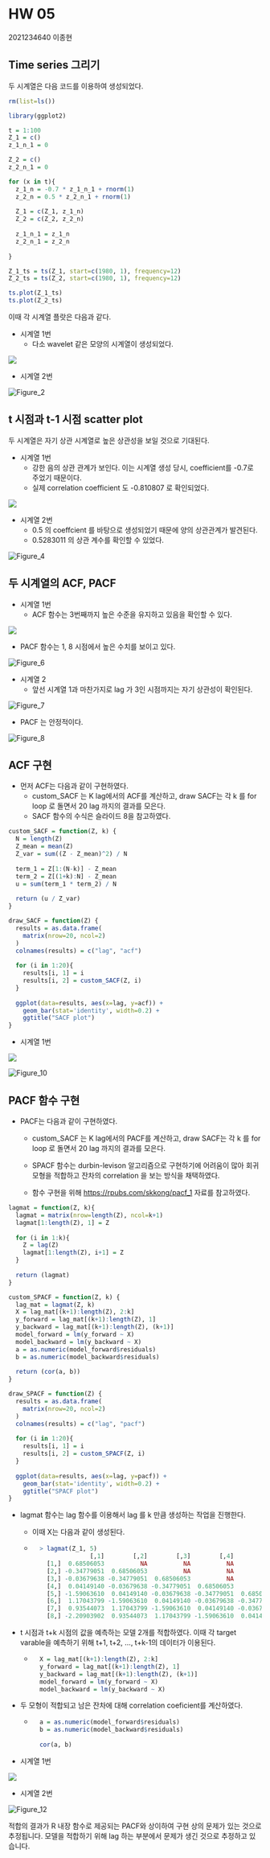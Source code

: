 # HW 05

2021234640 이종현



## Time series 그리기

두 시계열은 다음 코드를 이용하여 생성되었다.

```R
rm(list=ls())

library(ggplot2)

t = 1:100
Z_1 = c()
z_1_n_1 = 0

Z_2 = c()
z_2_n_1 = 0

for (x in t){
  z_1_n = -0.7 * z_1_n_1 + rnorm(1)
  z_2_n = 0.5 * z_2_n_1 + rnorm(1)
  
  Z_1 = c(Z_1, z_1_n)
  Z_2 = c(Z_2, z_2_n)
  
  z_1_n_1 = z_1_n
  z_2_n_1 = z_2_n
  
}

Z_1_ts = ts(Z_1, start=c(1980, 1), frequency=12)
Z_2_ts = ts(Z_2, start=c(1980, 1), frequency=12)

ts.plot(Z_1_ts)
ts.plot(Z_2_ts)
```

이때 각 시계열 플랏은 다음과 같다.

- 시계열 1번
    - 다소 wavelet 같은 모양의 시계열이 생성되었다.

![](/Users/jonghyun/Workspace/2022-Fall_TimeSeriesAnalysis/report/HW_05/figures/Figure_1.png)

- 시계열 2번

![Figure_2](/Users/jonghyun/Workspace/2022-Fall_TimeSeriesAnalysis/report/HW_05/figures/Figure_2.png)



## t 시점과 t-1 시점 scatter plot

두 시계열은 자기 상관 시계열로 높은 상관성을 보일 것으로 기대된다.

- 시계열 1번
    - 강한 음의 상관 관계가 보인다. 이는 시계열 생성 당시, coefficient를 -0.7로 주었기 때문이다. 
    - 실제 correlation coefficient 도 -0.810807 로 확인되었다. 

![](/Users/jonghyun/Workspace/2022-Fall_TimeSeriesAnalysis/report/HW_05/figures/Figure_3.png)

- 시계열 2번
    - 0.5 의 coeffcient 를 바탕으로 생성되었기 때문에 양의 상관관계가 발견된다.
    - 0.5283011 의 상관 계수를 확인할 수 있었다. 

![Figure_4](/Users/jonghyun/Workspace/2022-Fall_TimeSeriesAnalysis/report/HW_05/figures/Figure_4.png)



## 두 시계열의 ACF, PACF 

- 시계열 1번
    - ACF 함수는 3번째까지 높은 수준을 유지하고 있음을 확인할 수 있다. 

![](/Users/jonghyun/Workspace/2022-Fall_TimeSeriesAnalysis/report/HW_05/figures/Figure_5.png)

- PACF 함수는 1, 8 시점에서 높은 수치를 보이고 있다. 

![Figure_6](/Users/jonghyun/Workspace/2022-Fall_TimeSeriesAnalysis/report/HW_05/figures/Figure_6.png)



- 시계열 2
    - 앞선 시계열 1과 마찬가지로 lag 가 3인 시점까지는 자기 상관성이 확인된다. 

![Figure_7](/Users/jonghyun/Workspace/2022-Fall_TimeSeriesAnalysis/report/HW_05/figures/Figure_7.png)

- PACF 는 안정적이다. 

![Figure_8](/Users/jonghyun/Workspace/2022-Fall_TimeSeriesAnalysis/report/HW_05/figures/Figure_8.png)



## ACF 구현

- 먼저 ACF는 다음과 같이 구현하였다.
    - custom_SACF 는 K lag에서의 ACF를 계산하고, draw SACF는 각 k 를 for loop 로 돌면서 20 lag 까지의 결과를 모은다.
    - SACF 함수의 수식은 슬라이드 8을 참고하였다.

```R
custom_SACF = function(Z, k) {
  N = length(Z)
  Z_mean = mean(Z)
  Z_var = sum((Z - Z_mean)^2) / N
  
  term_1 = Z[1:(N-k)] - Z_mean
  term_2 = Z[(1+k):N] - Z_mean
  u = sum(term_1 * term_2) / N
  
  return (u / Z_var)
}

draw_SACF = function(Z) {
  results = as.data.frame(
    matrix(nrow=20, ncol=2)
  )
  colnames(results) = c("lag", "acf")
  
  for (i in 1:20){
    results[i, 1] = i
    results[i, 2] = custom_SACF(Z, i)
  }
  
  ggplot(data=results, aes(x=lag, y=acf)) +
    geom_bar(stat='identity', width=0.2) +
    ggtitle("SACF plot")
}
```



- 시계열 1번

![](/Users/jonghyun/Workspace/2022-Fall_TimeSeriesAnalysis/report/HW_05/figures/Figure_9.png)

![Figure_10](/Users/jonghyun/Workspace/2022-Fall_TimeSeriesAnalysis/report/HW_05/figures/Figure_10.png)



## PACF 함수 구현

- PACF는 다음과 같이 구현하였다.

    - custom_SACF 는 K lag에서의 PACF를 계산하고, draw SACF는 각 k 를 for loop 로 돌면서 20 lag 까지의 결과를 모은다.

    - SPACF 함수는 durbin-levison 알고리즘으로 구현하기에 어려움이 많아 회귀 모형을 적합하고 잔차의 correlation 을 보는 방식을 채택하였다.
    - 함수 구현을 위해 https://rpubs.com/skkong/pacf_1 자료를 참고하였다. 

```R
lagmat = function(Z, k){
  lagmat = matrix(nrow=length(Z), ncol=k+1)
  lagmat[1:length(Z), 1] = Z
  
  for (i in 1:k){
    Z = lag(Z)
    lagmat[1:length(Z), i+1] = Z
  }
  
  return (lagmat)
}

custom_SPACF = function(Z, k) {
  lag_mat = lagmat(Z, k)
  X = lag_mat[(k+1):length(Z), 2:k]
  y_forward = lag_mat[(k+1):length(Z), 1]
  y_backward = lag_mat[(k+1):length(Z), (k+1)]
  model_forward = lm(y_forward ~ X)
  model_backward = lm(y_backward ~ X)
  a = as.numeric(model_forward$residuals)
  b = as.numeric(model_backward$residuals)
  
  return (cor(a, b))
}

draw_SPACF = function(Z) {
  results = as.data.frame(
    matrix(nrow=20, ncol=2)
  )
  colnames(results) = c("lag", "pacf")
  
  for (i in 1:20){
    results[i, 1] = i
    results[i, 2] = custom_SPACF(Z, i)
  }
  
  ggplot(data=results, aes(x=lag, y=pacf)) +
    geom_bar(stat='identity', width=0.2) +
    ggtitle("SPACF plot")
}
```

- lagmat 함수는 lag 함수를 이용해서 lag 를 k 만큼 생성하는 작업을 진행한다.

    - 이때 X는 다음과 같이 생성된다.

    - ```R
        > lagmat(Z_1, 5)
                      [,1]        [,2]        [,3]        [,4]        [,5]        [,6]
          [1,]  0.68506053          NA          NA          NA          NA          NA
          [2,] -0.34779051  0.68506053          NA          NA          NA          NA
          [3,] -0.03679638 -0.34779051  0.68506053          NA          NA          NA
          [4,]  0.04149140 -0.03679638 -0.34779051  0.68506053          NA          NA
          [5,] -1.59063610  0.04149140 -0.03679638 -0.34779051  0.68506053          NA
          [6,]  1.17043799 -1.59063610  0.04149140 -0.03679638 -0.34779051  0.68506053
          [7,]  0.93544073  1.17043799 -1.59063610  0.04149140 -0.03679638 -0.34779051
          [8,] -2.20903902  0.93544073  1.17043799 -1.59063610  0.04149140 -0.03679638
        ```

- t 시점과 t+k 시점의 값을 예측하는 모델 2개를 적합하였다. 이때 각 target varable을 예측하기 위해 t+1, t+2, ..., t+k-1의 데이터가 이용된다.

    - ```R
        X = lag_mat[(k+1):length(Z), 2:k]
        y_forward = lag_mat[(k+1):length(Z), 1]
        y_backward = lag_mat[(k+1):length(Z), (k+1)]
        model_forward = lm(y_forward ~ X)
        model_backward = lm(y_backward ~ X)
        ```

- 두 모형이 적합되고 남은 잔차에 대해 correlation coeficient를 계산하였다. 

    - ```R
        a = as.numeric(model_forward$residuals)
        b = as.numeric(model_backward$residuals)
        
        cor(a, b)
        ```



- 시계열 1번

![](/Users/jonghyun/Workspace/2022-Fall_TimeSeriesAnalysis/report/HW_05/figures/Figure_11.png)

- 시계열 2번

![Figure_12](/Users/jonghyun/Workspace/2022-Fall_TimeSeriesAnalysis/report/HW_05/figures/Figure_12.png)

적합의 결과가 R 내장 함수로 제공되는 PACF와 상이하여 구현 상의 문제가 있는 것으로 추정됩니다. 모델을 적합하기 위해 lag 하는 부분에서 문제가 생긴 것으로 추정하고 있습니다. 